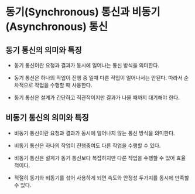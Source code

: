 동기(Synchronous) 통신과 비동기(Asynchronous) 통신
===================

동기 통신의 의미와 특징
------------

- 동기 통신이란 요청과 결과가 동시에 일어나는 통신 방식을 의미한다.


- 동기 통신은 하나의 작업이 진행 중 일때 다른 작업이 일어나서는 안된다. 따라서 순차적으로 작업을 수행할 때 사용한다.
- 동기 통신은 설계가 간단하고 직관적이지만 결과가 나올 때까지 대기해야 한다.

비동기 통신의 의미와 특징
------------

- 비동기 통신이란 요청과 결과가 동시에 일어나지 않는 통신 방식을 의미한다.


- 비동기 통신은 하나의 작업이 진행중여도 다른 작업을 수행할 수 있다.
- 비동기 통신은 설계가 동기 통신보다 복잡하지만 다른 작업을 수행할 수 있어 효율적이다.



- 적절히 동기와 비동기를 섞어 사용하게 되면 속도와 안정성 두가지를 동시에 만족할 수 있다.